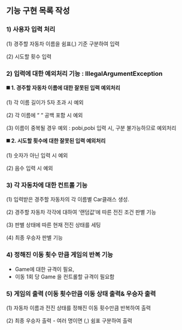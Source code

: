 ## 기능 구현 목록 작성

### 1) 사용자 입력 처리

(1) 경주할 자동차 이름을 쉼표(,) 기준 구분하여 입력

(2) 시도할 횟수 입력

### 2) 입력에 대한 예외처리 기능 : IllegalArgumentException

**◼️ 1. 경주할 자동차 이름에 대한 잘못된 입력 예외처리**

(1) 각 이름 길이가 5자 초과 시 예외

(2) 각 이름에 “ “ 공백 포함 시 예외

(3) 이름이 중복될 경우 예외 : pobi,pobi 입력 시, 구분 불가능하므로 예외처리

**◼️ 2. 시도할 횟수에 대한 잘못된 입력 예외처리**

(1) 숫자가 아닌 입력 시 예외

(2) 음수 입력 시 예외

### 3) 각 자동차에 대한 컨트롤 기능

(1) 입력받은 경주할 자동차의 각 이름별 Car클래스 생성.

(2) 경주할 자동차 각각에 대하여 ‘랜덤값’에 따른 전진 조건 판별 기능

(3) 판별 상태에 따른 현재 전진 상태를 세팅

(4) 최종 우승자 판별 기능

### 4) 정해진 이동 횟수 만큼 게임의 반복 기능

- Game에 대한 규격이 필요,
- 이동 1회 당 Game 을 컨트롤할 규격이 필요함

### 5) 게임의 출력 (이동 횟수만큼 이동 상태 출력& 우승자 출력

(1) 자동차 이름과 전진 상태를 정해진 이동 횟수만큼 반복하여 출력

(2) 최종 우승자 출력 - 여러 명이면 (,) 쉼표 구분하여 출력
